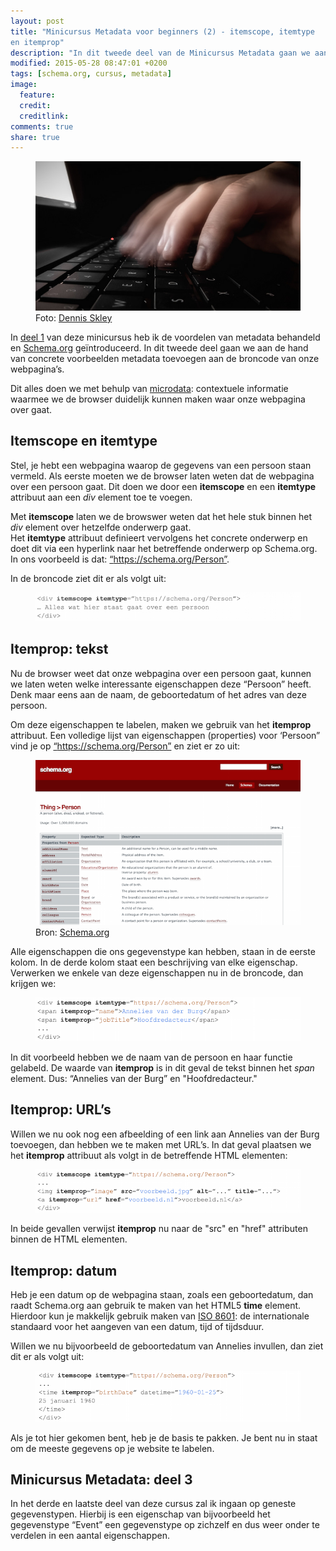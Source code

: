 ```yaml
---
layout: post
title: "Minicursus Metadata voor beginners (2) - itemscope, itemtype
en itemprop"
description: "In dit tweede deel van de Minicursus Metadata gaan we aan de hand van concrete voorbeelden metadata toevoegen aan onze webpagina’s."
modified: 2015-05-28 08:47:01 +0200
tags: [schema.org, cursus, metadata]
image:
  feature: 
  credit: 
  creditlink: 
comments: true
share: true
---
```


<figure>
<img src="/images/metadata-invoeren.jpg" alt="Het toevoegen van
metadata aan je broncode">
<figcaption>Foto: <a href="http://bit.ly/1KqOinL">Dennis Skley</a>
</figcaption>
</figure>

In <a
href="http://theknowsyferret.github.io/minicursus-metadata-voor-beginners-deel-1-schema-dot-org/">
deel 1</a> van deze minicursus heb ik de voordelen van metadata behandeld en <a href="https://schema.org">Schema.org</a>
geïntroduceerd. In dit tweede deel gaan we
aan de hand van concrete voorbeelden metadata toevoegen aan de
broncode van onze
webpagina’s.


Dit alles doen we met behulp van <a
href="http://en.wikipedia.org/wiki/Microdata_%28HTML%29">microdata</a>:
contextuele informatie waarmee we de browser duidelijk kunnen maken
waar onze webpagina over gaat.

<h2>Itemscope en itemtype</h2>
Stel, je hebt een webpagina waarop de gegevens van een persoon staan
vermeld. Als eerste moeten we de browser laten weten dat de webpagina
over een persoon gaat. Dit doen we door een <strong>itemscope</strong> en een <strong>itemtype</strong>
attribuut aan een <em>div</em> element toe te voegen.


Met <strong>itemscope</strong> laten we de browswer weten dat het hele
stuk binnen het <em>div</em> element over hetzelfde onderwerp gaat.<br>
Het <strong>itemtype</strong> attribuut definieert vervolgens het concrete onderwerp en
doet dit via een hyperlink naar het betreffende onderwerp op
Schema.org.<br>
In ons voorbeeld is dat: <a href="https://schema.org/Person"> “https://schema.org/Person”</a>. 

In de broncode ziet dit er als volgt uit:

<figure>
<img src="/images/itemscope-itemtype.png" alt="Het labelen van je
broncode als het item type Person">
</figure>

<h2>Itemprop: tekst</h2>
Nu de browser weet dat onze webpagina over een persoon gaat, kunnen we
laten weten welke interessante eigenschappen deze “Persoon”
heeft. Denk maar eens aan de naam, de geboortedatum of het adres van
deze persoon.


Om deze eigenschappen te labelen, maken we gebruik van het <strong>itemprop</strong> attribuut.
Een volledige lijst van eigenschappen (properties) voor ‘Persoon” vind je op <a href="https://schema.org/Person"> “https://schema.org/Person”</a> en ziet er zo uit:

<figure>
<img src="/images/schema-org-properties-person.png" alt="De
eigenschappen, expected types en beschrijving van het itemtype Person">
<figcaption>Bron: <a href="https://schema.org/Person">Schema.org</a>
</figcaption>
</figure>

Alle eigenschappen die ons gegevenstype kan hebben, staan in de eerste kolom. In de derde kolom staat een beschrijving van elke eigenschap. Verwerken we enkele van deze eigenschappen nu in de broncode, dan krijgen we:

<figure>
<img src="/images/itemprop-tekst.png" alt="Het itemprop attribuut
definieert de eigenschappen naam en
functie">
</figure>

In dit voorbeeld hebben we de naam van de persoon en haar functie
gelabeld. De waarde van <strong>itemprop</strong> is in dit geval de tekst
binnen het <em>span</em> element. Dus: “Annelies van der Burg” en "Hoofdredacteur."

<h2>Itemprop: URL’s</h2>
Willen we nu ook nog een afbeelding of een link aan Annelies van der
Burg toevoegen, dan hebben we te maken met URL’s. In dat geval
plaatsen we het <strong>itemprop</strong> attribuut als volgt in de
betreffende HTML elementen:

<figure>
<img src="/images/itemprop-url.png" alt="Het itemprop attribuut
definieert de eigenschappen URL en image">
</figure>

In beide gevallen verwijst <strong>itemprop</strong> nu naar de "src" en "href" attributen
binnen de HTML elementen.


<h2>Itemprop: datum</h2>
Heb je een datum op de webpagina staan, zoals een geboortedatum, dan
raadt Schema.org aan gebruik te maken van het HTML5
<strong>time</strong> element. Hierdoor kun je makkelijk gebruik maken van <a
href="http://nl.wikipedia.org/wiki/ISO_8601">ISO 8601</a>: de
internationale standaard voor het aangeven van een datum, tijd of
tijdsduur. 

Willen we nu bijvoorbeeld de geboortedatum van Annelies invullen, dan ziet dit er als volgt uit:

<figure>
<img src="/images/itemprop-datum.png" alt="Het itemprop attribuut
definieert de eigenschap geboortdatum">
</figure>

Als je tot hier gekomen bent, heb je de basis te pakken. Je bent nu in
staat om de meeste gegevens op je website te labelen. 

<h2>Minicursus Metadata: deel 3</h2>
In het derde en laatste deel van deze cursus zal ik ingaan op geneste gegevenstypen. Hierbij is een eigenschap van bijvoorbeeld het gegevenstype “Event” een gegevenstype op zichzelf en dus weer onder te verdelen in een aantal eigenschappen.
